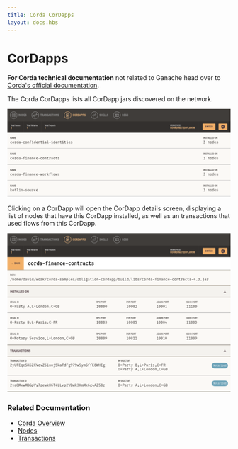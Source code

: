 ```yaml
---
title: Corda CorDapps
layout: docs.hbs
---
```

# CorDapps

<p class="alert alert-info"><i class="far fa-info-circle"></i> <strong>For Corda technical documentation</strong> not related to Ganache head over to <a href="https://docs.corda.net/docs/corda-os/4.4.html">Corda's official documentation</a>.</p>

The Corda CorDapps lists all CorDapp jars discovered on the network.

![Corda CorDapps](/img/docs/ganache/corda/cordapps.png)

Clicking on a CorDapp will open the CorDapp details screen, displaying a list of nodes that have this CorDapp installed,
as well as an transactions that used flows from this CorDapp.

![Corda CorDapp Details](/img/docs/ganache/corda/cordapp-details.png)

### Related Documentation

* [Corda Overview](/docs/ganache/corda/workspace-overview)
* [Nodes](/docs/ganache/corda/nodes)
* [Transactions](/docs/ganache/corda/transactions)
